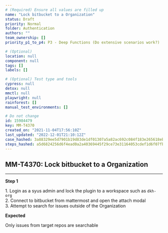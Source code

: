 ```yaml
---
# (Required) Ensure all values are filled up
name: "Lock bitbucket to a Organization"
status: Draft
priority: Normal
folder: Authentication
authors: ""
team_ownership: []
priority_p1_to_p4: P3 - Deep Functions (Do extensive scenarios work?)

# (Optional)
location: null
component: null
tags: []
labels: []

# (Optional) Test type and tools
cypress: null
detox: null
mmctl: null
playwright: null
rainforest: []
manual_test_environments: []

# Do not change
id: 15984479
key: MM-T4370
created_on: "2021-11-04T17:56:10Z"
last_updated: "2022-12-01T21:10:12Z"
case_hashed: 3a88329ee5d7901b19d83de1df01307a5a82ac692c084f183e265618eb413ec3a2695d2b6de7aee83766a6bfd8d20540
steps_hashed: a5d6824256d6f4ead0a2a40369445f29ce73e31164053cdef1d6f07fbbd08a1cd84117ab2f98be4935de659170bf8000
---
```


<!-- (Auto-generated) Based on frontmatter's "key" and "name" -->

## MM-T4370: Lock bitbucket to a Organization

---

**Step 1**

1\. Login as a syus admin and lock the plugin to a workspace such as `dkh-org`\
2\. Connect to bitbucket from mattermost and open the attach modal\
3\. Attempt to search for issues outside of the Organization

**Expected**

Only issues from target repos are searchable
